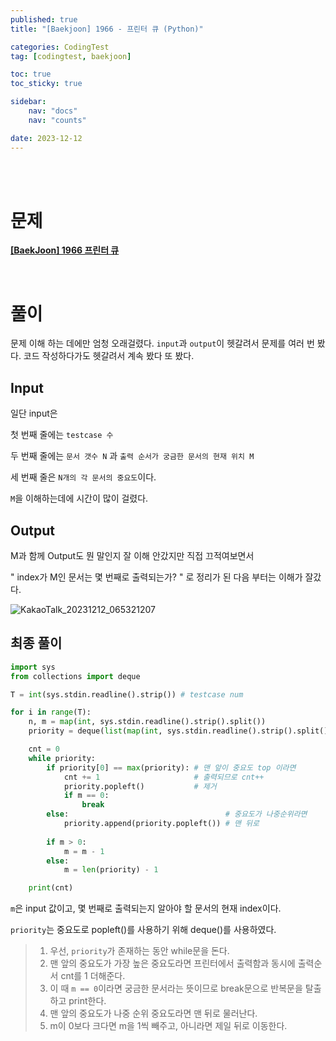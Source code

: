 ```yaml
---
published: true
title: "[Baekjoon] 1966 - 프린터 큐 (Python)"

categories: CodingTest
tag: [codingtest, baekjoon]

toc: true
toc_sticky: true

sidebar:
    nav: "docs"
    nav: "counts"

date: 2023-12-12
---
```

<br>
<br>


# 문제

**[[BaekJoon] 1966 프린터 큐](https://www.acmicpc.net/problem/1966)**

<br>

# 풀이

문제 이해 하는 데에만 엄청 오래걸렸다. `input`과 `output`이 헷갈려서 문제를 여러 번 봤다. 코드 작성하다가도 헷갈려서 계속 봤다 또 봤다.

## Input

일단 input은

첫 번째 줄에는 `testcase 수`

두 번째 줄에는 `문서 갯수 N` 과 `출력 순서가 궁금한 문서의 현재 위치 M`

세 번째 줄은 `N개의 각 문서의 중요도`이다.

`M`을 이해하는데에 시간이 많이 걸렸다.

## Output

M과 함께 Output도 뭔 말인지 잘 이해 안갔지만 직접 끄적여보면서

" index가 M인 문서는 몇 번째로 출력되는가? " 로 정리가 된 다음 부터는 이해가 잘갔다.

![KakaoTalk_20231212_065321207](https://github.com/leejongseok1/algorithm/assets/79849878/c8fdff01-d430-400a-ba2c-84698b085a9a)

## 최종 풀이

```python
import sys
from collections import deque

T = int(sys.stdin.readline().strip()) # testcase num

for i in range(T):
    n, m = map(int, sys.stdin.readline().strip().split())
    priority = deque(list(map(int, sys.stdin.readline().strip().split())))

    cnt = 0
    while priority:
        if priority[0] == max(priority): # 맨 앞이 중요도 top 이라면
            cnt += 1                     # 출력되므로 cnt++
            priority.popleft()           # 제거
            if m == 0:
                break
        else:                                   # 중요도가 나중순위라면
            priority.append(priority.popleft()) # 맨 뒤로
        
        if m > 0:
            m = m - 1
        else:
            m = len(priority) - 1

    print(cnt)
```
`m`은 input 값이고, 몇 번째로 출력되는지 알아야 할 문서의 현재 index이다.

`priority`는 중요도로 popleft()를 사용하기 위해 deque()를 사용하였다.

> 1. 우선, `priority`가 존재하는 동안 while문을 돈다.
> 2. 맨 앞의 중요도가 가장 높은 중요도라면 프린터에서 출력함과 동시에 출력순서 cnt를 1 더해준다.
> 3. 이 때 `m == 0`이라면 궁금한 문서라는 뜻이므로 break문으로 반복문을 탈출하고 print한다.
> 4. 맨 앞의 중요도가 나중 순위 중요도라면 맨 뒤로 물러난다.
> 5. m이 0보다 크다면 m을 1씩 빼주고, 아니라면 제일 뒤로 이동한다.




